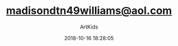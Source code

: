 ---
index: 5087
title: "madisondtn49williams@aol.com"
subtitle: ""
author: "ArtKids"
date: "2018-10-16 18:28:05"
seo:
  description: ""
content: "madisondtn49williams@aol.com
Madison Williams"
status: "published"
comment_status: "closed"
modified: "2018-10-16 18:28:05"
type: "flamingo_contact"
comment_count: 0
tags: []
---